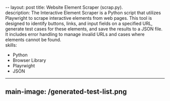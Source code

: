 --
layout: post
title:  Website Element Scraper (scrap.py).  
description:  The Interactive Element Scraper is a Python script that utilizes Playwright to scrape interactive elements from web pages. This tool is designed to identify buttons, links, and input fields on a specified URL, generate test cases for these elements, and save the results to a JSON file. It includes error handling to manage invalid URLs and cases where elements cannot be found.  
skills:  
  - Python
  - Browser Library
  - Playrwight 
  - JSON
---
main-image: /generated-test-list.png
---